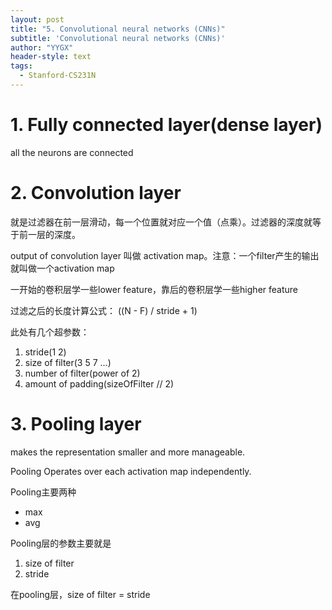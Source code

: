 ```yaml
---
layout: post
title: "5. Convolutional neural networks (CNNs)"
subtitle: 'Convolutional neural networks (CNNs)'
author: "YYGX"
header-style: text
tags:
  - Stanford-CS231N
---
```



# 1. Fully connected layer(dense layer)
all the neurons are connected 

# 2. Convolution layer
就是过滤器在前一层滑动，每一个位置就对应一个值（点乘）。过滤器的深度就等于前一层的深度。

output of convolution layer 叫做 activation map。注意：一个filter产生的输出就叫做一个activation map

一开始的卷积层学一些lower feature，靠后的卷积层学一些higher feature

过滤之后的长度计算公式：
((N - F) / stride + 1)

此处有几个超参数：
1. stride(1 2)
2. size of filter(3 5 7 ...)
3. number of filter(power of 2)
4. amount of padding(sizeOfFilter // 2)


# 3. Pooling layer
makes the representation smaller and more manageable.

Pooling Operates over each activation map independently.

Pooling主要两种
- max
- avg

Pooling层的参数主要就是
1. size of filter 
2. stride 

在pooling层，size of filter = stride